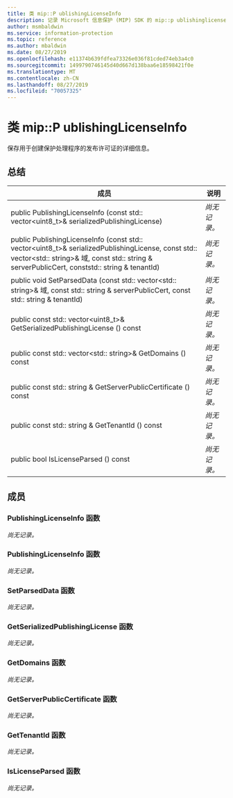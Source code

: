 ```yaml
---
title: 类 mip::P ublishingLicenseInfo
description: 记录 Microsoft 信息保护 (MIP) SDK 的 mip::p ublishinglicenseinfo 类。
author: msmbaldwin
ms.service: information-protection
ms.topic: reference
ms.author: mbaldwin
ms.date: 08/27/2019
ms.openlocfilehash: e11374b639fdfea73326e036f81cded74eb3a4c0
ms.sourcegitcommit: 1499790746145d40d667d138baa6e18598421f0e
ms.translationtype: MT
ms.contentlocale: zh-CN
ms.lasthandoff: 08/27/2019
ms.locfileid: "70057325"
---
```

# <a name="class-mippublishinglicenseinfo"></a>类 mip::P ublishingLicenseInfo 
保存用于创建保护处理程序的发布许可证的详细信息。
  
## <a name="summary"></a>总结
 成员                        | 说明                                
--------------------------------|---------------------------------------------
public PublishingLicenseInfo (const std:: vector\<uint8_t\>& serializedPublishingLicense)  | _尚无记录。_
public PublishingLicenseInfo (const std:: vector\<uint8_t\>& serializedPublishingLicense, const std:: vector\<std:: string\>& 域, const std:: string & serverPublicCert, conststd:: string & tenantId)  | _尚无记录。_
public void SetParsedData (const std:: vector\<std:: string\>& 域, const std:: string & serverPublicCert, const std:: string & tenantId)  | _尚无记录。_
public const std:: vector\<uint8_t\>& GetSerializedPublishingLicense () const  | _尚无记录。_
public const std:: vector\<std:: string\>& GetDomains () const  | _尚无记录。_
public const std:: string & GetServerPublicCertificate () const  | _尚无记录。_
public const std:: string & GetTenantId () const  | _尚无记录。_
public bool IsLicenseParsed () const  | _尚无记录。_
  
## <a name="members"></a>成员
  
### <a name="publishinglicenseinfo-function"></a>PublishingLicenseInfo 函数
_尚无记录。_

  
### <a name="publishinglicenseinfo-function"></a>PublishingLicenseInfo 函数
_尚无记录。_

  
### <a name="setparseddata-function"></a>SetParsedData 函数
_尚无记录。_

  
### <a name="getserializedpublishinglicense-function"></a>GetSerializedPublishingLicense 函数
_尚无记录。_

  
### <a name="getdomains-function"></a>GetDomains 函数
_尚无记录。_

  
### <a name="getserverpubliccertificate-function"></a>GetServerPublicCertificate 函数
_尚无记录。_

  
### <a name="gettenantid-function"></a>GetTenantId 函数
_尚无记录。_

  
### <a name="islicenseparsed-function"></a>IsLicenseParsed 函数
_尚无记录。_
